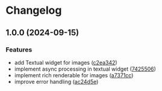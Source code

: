 # Changelog

## 1.0.0 (2024-09-15)


### Features

* add Textual widget for images ([c2ea342](https://github.com/lnqs/textual-kitty/commit/c2ea342d500cf535f8304845dc313f86d878c4da))
* implement async processing in textual widget ([7425506](https://github.com/lnqs/textual-kitty/commit/742550648854c5ea8042c6553f1e813e13adcb08))
* implement rich renderable for images ([a7371cc](https://github.com/lnqs/textual-kitty/commit/a7371cc64da8fc5bf6768c639d67d03ca1ef7ff6))
* improve error handling ([ac24d5e](https://github.com/lnqs/textual-kitty/commit/ac24d5e477ff8338be9c29c2f99257d3c05181c7))
